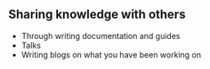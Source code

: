 
## Sharing knowledge with others

- Through writing documentation and guides
- Talks
- Writing blogs on what you have been working on
